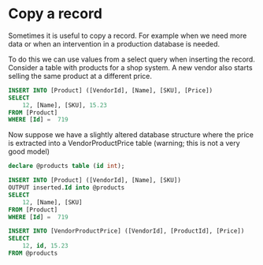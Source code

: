 # Copy a record
Sometimes it is useful to copy a record. For example when we need more data or when an intervention in a production database is needed.

To do this we can use values from a select query when inserting the record.
Consider a table with products for a shop system. A new vendor also starts selling  the same product at a different price.

```sql
INSERT INTO [Product] ([VendorId], [Name], [SKU], [Price])
SELECT
	12, [Name], [SKU], 15.23
FROM [Product]
WHERE [Id] =  719
```

Now suppose we have a slightly altered database structure where the price is extracted into a VendorProductPrice table (warning; this is not a very good model)

```sql
declare @products table (id int);

INSERT INTO [Product] ([VendorId], [Name], [SKU])
OUTPUT inserted.Id into @products
SELECT
	12, [Name], [SKU]
FROM [Product]
WHERE [Id] =  719

INSERT INTO [VendorProductPrice] ([VendorId], [ProductId], [Price])
SELECT
	12, id, 15.23
FROM @products
```

